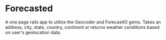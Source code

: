 # Forecasted
A one page rails app to utilize the Geocoder and ForecastIO gems. Takes an address, city, state, country, continent or returns weather conditions based on user's geolocation data.
